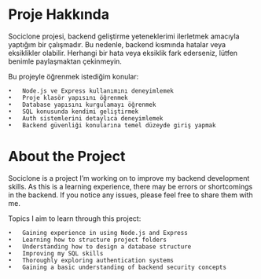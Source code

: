 # Proje Hakkında

Sociclone projesi, backend geliştirme yeteneklerimi ilerletmek amacıyla yaptığım bir çalışmadır. Bu nedenle, backend kısmında hatalar veya eksiklikler olabilir. Herhangi bir hata veya eksiklik fark ederseniz, lütfen benimle paylaşmaktan çekinmeyin.

Bu projeyle öğrenmek istediğim konular:

	•	Node.js ve Express kullanımını deneyimlemek
	•	Proje klasör yapısını öğrenmek
	•	Database yapısını kurgulamayı öğrenmek
	•	SQL konusunda kendimi geliştirmek
	•	Auth sistemlerini detaylıca deneyimlemek
	•	Backend güvenliği konularına temel düzeyde giriş yapmak




# About the Project

Sociclone is a project I’m working on to improve my backend development skills. As this is a learning experience, there may be errors or shortcomings in the backend. If you notice any issues, please feel free to share them with me.

Topics I aim to learn through this project:

	•	Gaining experience in using Node.js and Express
	•	Learning how to structure project folders
	•	Understanding how to design a database structure
	•	Improving my SQL skills
	•	Thoroughly exploring authentication systems
	•	Gaining a basic understanding of backend security concepts